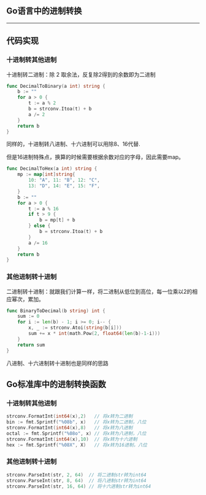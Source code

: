## Go语言中的进制转换

---

## 代码实现

### 十进制转其他进制

十进制转二进制：除 2 取余法，反复除2得到的余数即为二进制

```go
func DecimalToBinary(a int) string {
	b := ""
	for a > 0 {
		t := a % 2
		b = strconv.Itoa(t) + b
		a /= 2
	}
	return b
}
```

同样的，十进制转八进制、十六进制可以用除8、16代替.

但是16进制特殊点，换算的时候需要根据余数对应的字母，因此需要map。

```go
func DecimalToHex(a int) string {
	mp := map[int]string{
		10: "A", 11: "B", 12: "C",
		13: "D", 14: "E", 15: "F",
	}
	b := ""
	for a > 0 {
		t := a % 16
		if t > 9 {
			b = mp[t] + b
		} else {
			b = strconv.Itoa(t) + b
		}
		a /= 16
	}
	return b
}
```

### 其他进制转十进制

二进制转十进制：就跟我们计算一样，将二进制从低位到高位，每一位乘以2的相应幂次，累加。

```go
func BinaryToDecimal(b string) int {
	sum := 0
	for i := len(b) - 1; i >= 0; i-- {
		x, _ := strconv.Atoi(string(b[i]))
		sum += x * int(math.Pow(2, float64(len(b)-1-i)))
	}
	return sum
}
```

八进制、十六进制转十进制也是同样的思路

## Go标准库中的进制转换函数

### 十进制转其他进制

```go
strconv.FormatInt(int64(x),2)	// 将x转为二进制
bin := fmt.Sprintf("%08b", x)   // 将x转为二进制，八位
strconv.FormatInt(int64(x),8)	// 将x转为八进制
octal := fmt.Sprintf("%08o", x)	// 将x转为八进制，八位
strconv.FormatInt(int64(x),10)	// 将x转为十六进制
hex := fmt.Sprintf("%08X", X)   // 将x转为16进制，八位 
```

### 其他进制转十进制

```go
strconv.ParseInt(str, 2, 64)  // 将二进制str转为int64
strconv.ParseInt(str, 8, 64)  // 将八进制str转为int64
strconv.ParseInt(str, 16, 64) // 将十六进制str转为int64
```


